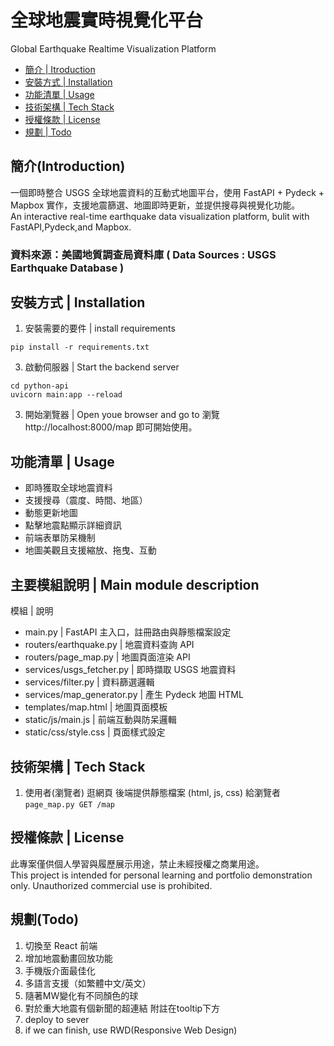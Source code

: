 # 全球地震實時視覺化平台  
Global Earthquake Realtime Visualization Platform

- [簡介 | Itroduction](#專案簡介--introduction)
- [安裝方式 | Installation](#安裝方式--installation)
- [功能清單 | Usage](#功能清單--usage)
- [技術架構 | Tech Stack](#技術架構--techstack)
- [授權條款 | License](#授權條款--license)
- [規劃 | Todo](#規劃--todo)
  
## 簡介(Introduction)
一個即時整合 USGS 全球地震資料的互動式地圖平台，使用 FastAPI + Pydeck + Mapbox 實作，支援地震篩選、地圖即時更新，並提供搜尋與視覺化功能。  
An interactive real-time earthquake data visualization platform, bulit with FastAPI,Pydeck,and Mapbox.  
### 資料來源：美國地質調查局資料庫 ( Data Sources : USGS Earthquake Database )

## 安裝方式 | Installation
1. 安裝需要的要件 | install requirements
```
pip install -r requirements.txt
```
3. 啟動伺服器 | Start the backend server
```
cd python-api
uvicorn main:app --reload
```
3. 開始瀏覽器 | Open youe browser and go to
瀏覽 http://localhost:8000/map 即可開始使用。

## 功能清單 | Usage
- 即時獲取全球地震資料
- 支援搜尋（震度、時間、地區）
- 動態更新地圖
- 點擊地震點顯示詳細資訊
- 前端表單防呆機制
- 地圖美觀且支援縮放、拖曳、互動

## 主要模組說明 | Main module description
模組 | 說明
- main.py | FastAPI 主入口，註冊路由與靜態檔案設定
- routers/earthquake.py | 地震資料查詢 API
- routers/page_map.py | 地圖頁面渲染 API
- services/usgs_fetcher.py | 即時擷取 USGS 地震資料
- services/filter.py | 資料篩選邏輯
- services/map_generator.py | 產生 Pydeck 地圖 HTML
- templates/map.html | 地圖頁面模板
- static/js/main.js | 前端互動與防呆邏輯
- static/css/style.css | 頁面樣式設定

## 技術架構 | Tech Stack
1. 使用者(瀏覽者) 逛網頁
    後端提供靜態檔案 (html, js, css) 給瀏覽者
    `page_map.py GET /map`

## 授權條款 | License  
此專案僅供個人學習與履歷展示用途，禁止未經授權之商業用途。  
This project is intended for personal learning and portfolio demonstration only. Unauthorized commercial use is prohibited.  
## 規劃(Todo)
1. 切換至 React 前端
2. 增加地震動畫回放功能
3. 手機版介面最佳化
4. 多語言支援（如繁體中文/英文）
5. 隨著MW變化有不同顏色的球
6. 對於重大地震有個新聞的超連結 附註在tooltip下方
7. deploy to sever
8. if we can finish, use RWD(Responsive Web Design)


